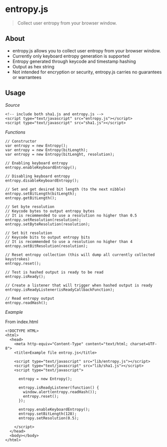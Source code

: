 entropy.js
==========

>Collect user entropy from your browser window.

About
-----

- entropy.js allows you to collect user entropy from your browser window.
- Currently only keyboard entropy generation is supported
- Entropy generated through keycode and timestamp hashing
- Output as hex string
- Not intended for encryption or security, entropy.js carries no guarantees or warrantees

Usage
-----

*Source*

    <!-- include both sha1.js and entropy.js -->
    <script type="text/javascript" src="entropy.js"></script>
    <script type="text/javascript" src="sha1.js"></script>
  
*Functions*

    // Constructor
    var entropy = new Entropy();
    var entropy = new Entropy(bitLength);
    var entropy = new Entropy(bitLenght, resolution);

    // Enabling keyboard entropy
    entropy.enableKeyboardEntropy();

    // Disabling keyboard entropy
    entropy.disableKeyboardEntropy();

    // Set and get desired bit length (to the next nibble)
    entropy.setBitLength(bitLength);
    entropy.getBitLength();

    // Set byte resolution
    // Keycode bytes to output entropy bytes
    // It is recommended to use a resolution no higher than 0.5
    entropy.setResolution(resolution);
    entropy.setByteResolution(resolution);

    // Set bit resolution
    // Keycode bits to output entropy bits
    // It is recommended to use a resolution no higher than 4
    entropy.setBitResolution(resolution);
    
    // Reset entropy collection (this will dump all currently collected keystrokes)
    entropy.reset();
    
    // Test is hashed output is ready to be read
    entropy.isReady();
    
    // Create a listener that will trigger when hashed output is ready
    entropy.isReadyListener(isReadyCallbackFunction);
    
    // Read entropy output
    entropy.readHash();
    
*Example*

From index.html

    <!DOCTYPE HTML>
    <html>
      <head>
        <meta http-equiv="Content-Type" content="text/html; charset=UTF-8">
        <title>Example file entroy.js</title>

        <script type="text/javascript" src="lib/entropy.js"></script>
        <script type="text/javascript" src="lib/sha1.js"></script>
        <script type="text/javascript">
      
          entropy = new Entropy();
        
          entropy.isReadyListener(function() {
            window.alert(entropy.readHash());
            entropy.reset();
          });
      
          entropy.enableKeyboardEntropy();
          entropy.setBitLength(128);
          entropy.setResolution(0.5);
          
        </script>
      </head>
      <body></body>
    </html>
